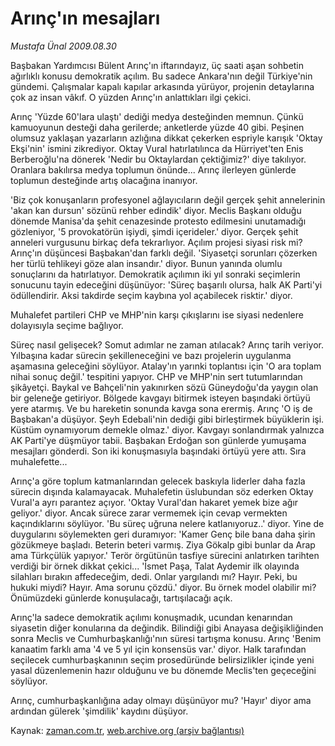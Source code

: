 # Arınç'ın mesajları

*Mustafa Ünal 2009.08.30*

<tr><td class="metin" colspan="2" style="padding-top: 20px; padding-left: 5px; padding-right: 10px;">Başbakan Yardımcısı Bülent Arınç'ın iftarındayız, üç saati aşan sohbetin ağırlıklı konusu demokratik açılım. Bu sadece Ankara'nın değil Türkiye'nin gündemi. Çalışmalar kapalı kapılar arkasında yürüyor, projenin detaylarına çok az insan vâkıf. O yüzden Arınç'ın anlattıkları ilgi çekici.</td></tr><tr><td class="metin" colspan="2" style="padding-top: 20px; padding-left: 5px; padding-right: 10px;"><p> Arınç 'Yüzde 60'lara ulaştı' dediği medya desteğinden memnun. Çünkü kamuoyunun desteği daha gerilerde; anketlerde yüzde 40 gibi. Peşinen olumsuz yaklaşan yazarların azlığına dikkat çekerken espriyle karışık 'Oktay Ekşi'nin' ismini zikrediyor. Oktay Vural hatırlatılınca da Hürriyet'ten Enis Berberoğlu'na dönerek 'Nedir bu Oktaylardan çektiğimiz?' diye takılıyor. Oranlara bakılırsa medya toplumun önünde... Arınç ilerleyen günlerde toplumun desteğinde artış olacağına inanıyor.
<p> 'Biz çok konuşanların profesyonel ağlayıcıların değil gerçek şehit annelerinin 'akan kan dursun' sözünü rehber edindik' diyor. Meclis Başkanı olduğu dönemde Manisa'da şehit cenazesinde protesto edilmesini unutamadığı gözleniyor, '5 provokatörün işiydi, şimdi içerideler.' diyor. Gerçek şehit anneleri vurgusunu birkaç defa tekrarlıyor. Açılım projesi siyasi risk mi? Arınç'ın düşüncesi Başbakan'dan farklı değil. 'Siyasetçi sorunları çözerken her türlü tehlikeyi göze alan insandır.' diyor. Bunun yanında olumlu sonuçlarını da hatırlatıyor. Demokratik açılımın iki yıl sonraki seçimlerin sonucunu tayin edeceğini düşünüyor: 'Süreç başarılı olursa, halk AK Parti'yi ödüllendirir. Aksi takdirde seçim kaybına yol açabilecek risktir.' diyor.
<p>Muhalefet partileri CHP ve MHP'nin karşı çıkışlarını ise siyasi nedenlere dolayısıyla seçime bağlıyor.
<p> Süreç nasıl gelişecek? Somut adımlar ne zaman atılacak? Arınç tarih veriyor. Yılbaşına kadar sürecin şekilleneceğini ve bazı projelerin uygulanma aşamasına geleceğini söylüyor. Atalay'ın yarınki toplantısı için 'O ara toplam nihai sonuç değil.' tespitini yapıyor. CHP ve MHP'nin sert tutumlarından şikâyetçi. Baykal ve Bahçeli'nin yakınırken sözü Güneydoğu'da yaygın olan bir geleneğe getiriyor. Bölgede kavgayı bitirmek isteyen başındaki örtüyü yere atarmış. Ve bu hareketin sonunda kavga sona erermiş. Arınç 'O iş de Başbakan'a düşüyor. Şeyh Edebali'nin dediği gibi birleştirmek büyüklerin işi. Küstüm oynamıyorum demekle olmaz.' diyor. Kavgayı sonlandırmak yalnızca AK Parti'ye düşmüyor tabii. Başbakan Erdoğan son günlerde yumuşama mesajları gönderdi. Son iki konuşmasıyla başındaki örtüyü yere attı. Sıra muhalefette...
<p> Arınç'a göre toplum katmanlarından gelecek baskıyla liderler daha fazla sürecin dışında kalamayacak. Muhalefetin üslubundan söz ederken Oktay Vural'a ayrı parantez açıyor. 'Oktay Vural'dan hakaret yemek bize ağır geliyor.' diyor. Ancak sürece zarar vermemek için cevap vermekten kaçındıklarını söylüyor. 'Bu süreç uğruna nelere katlanıyoruz..' diyor. Yine de duygularını söylemekten geri duramıyor: 'Kamer Genç bile bana daha şirin gözükmeye başladı. Beterin beteri varmış. Ziya Gökalp gibi bunlar da Arap ama Türkçülük yapıyor.' Terör örgütünün tasfiye sürecini anlatırken tarihten verdiği bir örnek dikkat çekici... 'İsmet Paşa, Talat Aydemir ilk olayında silahları bırakın affedeceğim, dedi. Onlar yargılandı mı? Hayır. Peki, bu hukuki miydi? Hayır. Ama sorunu çözdü.' diyor. Bu örnek model olabilir mi? Önümüzdeki günlerde konuşulacağı, tartışılacağı açık. 
<p>Arınç'la sadece demokratik açılımı konuşmadık, ucundan kenarından siyasetin diğer konularına da değindik. Bilindiği gibi Anayasa değişikliğinden sonra Meclis ve Cumhurbaşkanlığı'nın süresi tartışma konusu. Arınç 'Benim kanaatim farklı ama '4 ve 5 yıl için konsensüs var.' diyor. Halk tarafından seçilecek cumhurbaşkanının seçim prosedüründe belirsizlikler içinde yeni yasal düzenlemenin hazır olduğunu ve bu dönemde Meclis'ten geçeceğini söylüyor.
<p> Arınç, cumhurbaşkanlığına aday olmayı düşünüyor mu? 'Hayır' diyor ama ardından gülerek 'şimdilik' kaydını düşüyor.<br/></p></p></p></p></p></p></p></td></tr>

Kaynak: [zaman.com.tr](http://zaman.com.tr/yazar.do?yazino=886278), [web.archive.org (arşiv bağlantısı)](http://web.archive.org/web/20090914231705/http://www.zaman.com.tr:80/yazar.do?yazino=886278)
